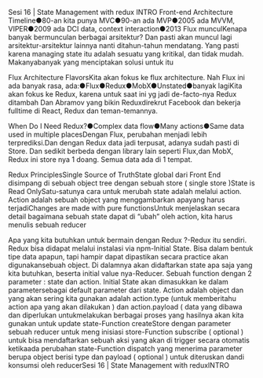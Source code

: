 Sesi 16 | State Management with redux
INTRO Front-end Architecture Timeline●80-an kita punya MVC●90-an ada MVP●2005 ada MVVM, VIPER●2009 ada DCI data, context interaction●2013 Flux munculKenapa banyak bermunculan berbagai arsitektur? Dan pasti akan muncul lagi arsitektur-arsitektur lainnya nanti ditahun-tahun mendatang. Yang pasti karena managing state itu adalah sesuatu yang kritikal, dan tidak mudah. Makanyabanyak yang menciptakan solusi untuk itu

Flux Architecture FlavorsKita akan fokus ke flux architecture. Nah Flux ini ada banyak rasa, ada:●Flux●Redux●MobX●Unstated●banyak lagiKita akan fokus ke Redux, karena untuk saat ini yg jadi de-facto-nya Redux ditambah Dan Abramov yang bikin Reduxdirekrut Facebook dan bekerja fulltime di React, Redux dan teman-temannya.

When Do I Need Redux?●Complex data flow●Many actions●Same data used in multiple placesDengan Flux, perubahan menjadi lebih terprediksi.Dan dengan Redux data jadi terpusat, adanya sudah pasti di Store. Dan sedikit berbeda dengan library lain seperti Flux,dan MobX, Redux ini store nya 1 doang. Semua data ada di 1 tempat.

Redux PrinciplesSingle Source of TruthState global dari Front End disimpang di sebuah object tree dengan sebuah store ( single store )State is Read OnlySatu-satunya cara untuk merubah state adalah melalui action. Action adalah sebuah object yang menggambarkan apayang harus terjadiChanges are made with pure functionsUntuk menjelaskan secara detail bagaimana sebuah state dapat di “ubah” oleh action, kita harus menulis sebuah reducer

Apa yang kita butuhkan untuk bermain dengan Redux ?-Redux itu sendiri. Redux bisa didapat melalui instalasi via npm-Initial State. Bisa dalam bentuk tipe data apapun, tapi hampir dapat dipastikan secara practice akan digunakansebuah object. Di dalamnya akan didaftarkan state apa saja yang kita butuhkan, beserta initial value nya-Reducer. Sebuah function dengan 2 parameter : state dan action. Initial State akan dimasukkan ke dalam parametersebagai default parameter dari state. Action adalah object dan yang akan sering kita gunakan adalah action.type (untuk memberitahu action apa yang akan dilakukan ) dan action.payload ( data yang dibawa dan diperlukan untukmelakukan berbagai proses yang hasilnya akan kita gunakan untuk update state-Function createStore dengan parameter sebuah reducer untuk meng inisiasi store-Function subscribe ( optional ) untuk bisa mendaftarkan sebuah aksi yang akan di trigger secara otomatis ketikaada perubahan state-Function dispatch yang menerima parameter berupa object berisi type dan payload ( optional ) untuk diteruskan dandi konsumsi oleh reducerSesi 16 | State Management with reduxINTRO
